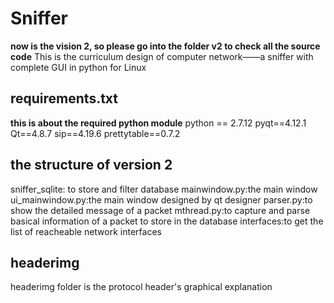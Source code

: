# Sniffer

**now is the vision 2, so please go into the folder v2 to check all the source code**
This is the curriculum design of computer network——a sniffer with complete GUI in python for Linux

## requirements.txt

**this is about the required python module**
python == 2.7.12
pyqt==4.12.1
Qt==4.8.7
sip==4.19.6
prettytable==0.7.2

## the structure of version 2

sniffer_sqlite: to store and filter database
mainwindow.py:the main window
ui_mainwindow.py:the main window designed by qt designer
parser.py:to show the detailed message of a packet
mthread.py:to capture and parse basical information of a packet to store in the database
interfaces:to get the list of reacheable network interfaces

## headerimg

headerimg folder is the protocol header's graphical explanation
